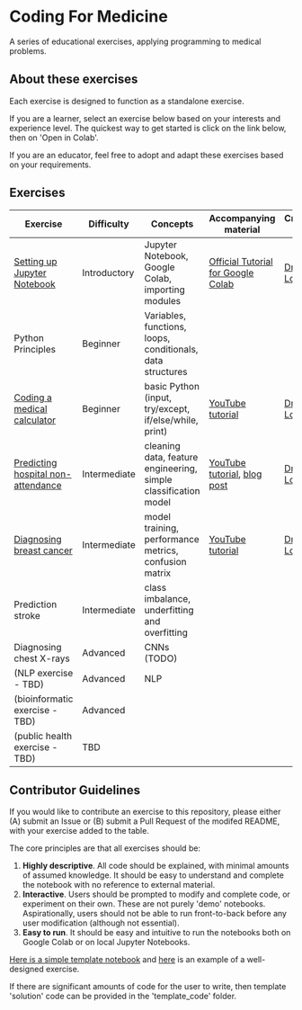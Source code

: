 # Coding For Medicine
A series of educational exercises, applying programming to medical problems.


## About these exercises
Each exercise is designed to function as a standalone exercise.

If you are a learner, select an exercise below based on your interests and experience level. The quickest way to get started is click on the link below, then on 'Open in Colab'.

If you are an educator, feel free to adopt and adapt these exercises based on your requirements.


## Exercises

| Exercise                           | Difficulty   | Concepts                                               | Accompanying material | Created by |
| ---------------------------------- | ------------ | ------------------------------------------------------ | --------------------- | ---------- |
| [Setting up Jupyter Notebook](./exercises/Setting_up_Jupyter_Notebook.ipynb)  | Introductory     | Jupyter Notebook, Google Colab, importing modules | [Official Tutorial for Google Colab](https://www.youtube.com/watch?v=inN8seMm7UI)  | [Dr Chris Lovejoy](https://www.github.com/chris-lovejoy) |
| Python Principles | Beginner | Variables, functions, loops, conditionals, data structures |  |  |
| [Coding a medical calculator](./exercises/Coding_Medical_Calculator.ipynbb)  | Beginner     | basic Python (input, try/except, if/else/while, print) | [YouTube tutorial](https://www.youtube.com/watch?v=ve9Mz58p4VA)   | [Dr Chris Lovejoy](https://www.github.com/chris-lovejoy) |
| [Predicting hospital non-attendance](./exercises/Predicting_No_Shows.ipynb)| Intermediate | cleaning data, feature engineering, simple classification model     | [YouTube tutorial](https://www.youtube.com/watch?v=Y9O2_2NQ0RM), [blog post](https://chrislovejoy.me/no-shows/)  | [Dr Chris Lovejoy](https://www.github.com/chris-lovejoy) |
| [Diagnosing breast cancer](./exercises/Breast_cancer_features.ipynb)         | Intermediate | model training, performance metrics, confusion matrix  | [YouTube tutorial](https://www.youtube.com/watch?v=c8s5GKRrenY) | [Dr Chris Lovejoy](https://www.github.com/chris-lovejoy) |
| Prediction stroke | Intermediate | class imbalance, underfitting and overfitting |  |  
| Diagnosing chest X-rays | Advanced | CNNs (TODO) |  |  | 
| (NLP exercise - TBD) | Advanced | NLP | | |
| (bioinformatic exercise - TBD) | Advanced | | | |
| (public health exercise - TBD) | TBD | | | |


## Contributor Guidelines

If you would like to contribute an exercise to this repository, please either (A) submit an Issue or (B) submit a Pull Request of the modifed README, with your exercise added to the table.

The core principles are that all exercises should be:

1. **Highly descriptive**. All code should be explained, with minimal amounts of assumed knowledge. It should be easy to understand and complete the notebook with no reference to external material.
2. **Interactive**. Users should be prompted to modify and complete code, or experiment on their own. These are not purely 'demo' notebooks. Aspirationally, users should not be able to run front-to-back before any user modification (although not essential).
3. **Easy to run**. It should be easy and intuitive to run the notebooks both on Google Colab or on local Jupyter Notebooks.

[Here is a simple template notebook](./New_Exercise_Template.ipynb) and [here](./exercises/Coding_Medical_Calculator.ipynb) is an example of a well-designed exercise.

If there are significant amounts of code for the user to write, then template 'solution' code can be provided in the 'template_code' folder.
